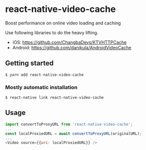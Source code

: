 # react-native-video-cache

Boost performance on online video loading and caching

Use following libraries to do the heavy lifting.

- iOS: https://github.com/ChangbaDevs/KTVHTTPCache
- Android: https://github.com/danikula/AndroidVideoCache


## Getting started

`$ yarn add react-native-video-cache`

### Mostly automatic installation

`$ react-native link react-native-video-cache`

## Usage
```javascript
import convertToProxyURL from 'react-native-video-cache';
...
const localProxiedURL = await convertToProxyURL(originalURL);
...
<Video source={{uri: localProxiedURL}} />
```
